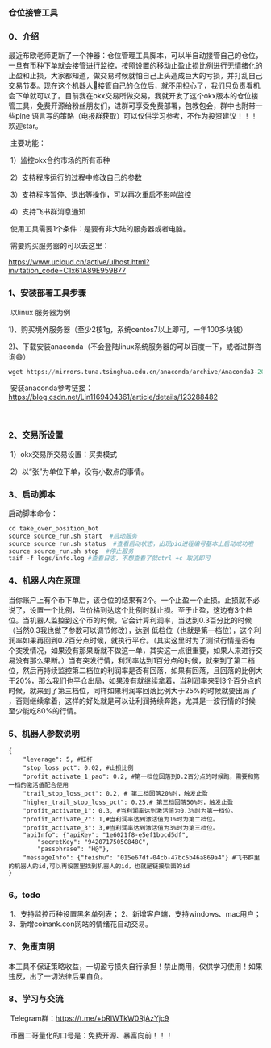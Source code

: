 ### 						仓位接管工具

### 0、介绍

​	最近布欧老师更新了一个神器：仓位管理工具脚本，可以半自动接管自己的仓位，一旦有币种下单就会接管进行监控，按照设置的移动止盈止损比例进行无情绪化的止盈和止损，大家都知道，做交易时候就怕自己上头造成巨大的亏损，并打乱自己交易节奏。现在这个机器人🤖️接管自己的仓位后，就不用担心了，我们只负责看机会下单就可以了。目前我在okx交易所做交易，我就开发了这个okx版本的仓位接管工具，免费开源给粉丝朋友们，进群可享受免费部署，包教包会，群中也附带一些pine 语言写的策略（电报群获取）可以仅供学习参考，不作为投资建议！！！欢迎star。

​	主要功能：

​	1）监控okx合约市场的所有币种

​    2）支持程序运行的过程中修改自己的参数

​    3）支持程序暂停、退出等操作，可以再次重启不影响监控

​	4）支持飞书群消息通知

​	使用工具需要1个条件：是要有非大陆的服务器或者电脑。

​	需要购买服务器的可以去这里：

https://www.ucloud.cn/active/ulhost.html?invitation_code=C1x61A89E959B77

### 1、安装部署工具步骤

​	以linux 服务器为例

​		1)、购买境外服务器（至少2核1g，系统centos7以上即可，一年100多块钱）

​		2)、下载安装anaconda（不会登陆linux系统服务器的可以百度一下，或者进群咨询😄）

```python
wget https://mirrors.tuna.tsinghua.edu.cn/anaconda/archive/Anaconda3-2021.05-Linux-x86_64.sh
```

​		安装anaconda参考链接：https://blog.csdn.net/Lin1169404361/article/details/123288482

​		

### 2、交易所设置

​	1）okx交易所交易设置：买卖模式

​	2）以“张”为单位下单，没有小数点的事情。

### 3、启动脚本

启动脚本命令：

```python
cd take_over_position_bot 
source source_run.sh start  #启动服务
source source_run.sh status  #查看启动状态，出现pid进程编号基本上启动成功啦
source source_run.sh stop  #停止服务
taif -f logs/info.log #查看日志，不想查看了就ctrl +c 取消即可
```

### 4、机器人内在原理

​		当你账户上有个币下单后，该仓位的结果有2个。一个止盈一个止损。止损就不必说了，设置一个比例，当价格到达这个比例时就止损。至于止盈，这边有3个档位。当机器人监控到这个币的时候，它会计算利润率，当达到0.3百分比的时候（当然0.3我也做了参数可以调节修改），达到 低档位（也就是第一档位），这个利润率如果再回到0.2百分点时候，就执行平仓。（其实这里时为了测试行情是否有个突发情况，如果没有那果断就不做这一单，其实这一点很重要，如果人来进行交易没有那么果断。）当有突发行情，利润率达到1百分点的时候，就来到了第二档位，然后再持续监控第二档位的利润率是否有回落，如果有回落，且回落的比例大于20%，那么我们也平仓出局，如果没有就继续拿着，当利润率来到3个百分点的时候，就来到了第三档位，同样如果利润率回落比例大于25%的时候就要出局了 ，否则继续拿着，这样的好处就是可以让利润持续奔跑，尤其是一波行情的时候 至少能吃80%的行情。

### 5、机器人参数说明

```josn
{
    "leverage": 5, #杠杆
    "stop_loss_pct": 0.02, #止损比例
    "profit_activate_1_pao": 0.2, #第一档位回落到0.2百分点的时候跑，需要和第一档的激活值配合使用
    "trail_stop_loss_pct": 0.2, # 第二档回落20%时，触发止盈
    "higher_trail_stop_loss_pct": 0.25,# 第三档回落50%时，触发止盈
    "profit_activate_1": 0.3, #当利润率达到激活值为0.3%时为第一档位。
    "profit_activate_2": 1,#当利润率达到激活值为1%时为第二档位。
    "profit_activate_3": 3,#当利润率达到激活值为3%时为第三档位。
    "apiInfo": {"apiKey": "1e6021f8-e5ef1bbcd5df",
        "secretKey": "9420717505C848C",
        "passphrase": "H@"},
    "messageInfo": {"feishu": "015e67df-04cb-47bc5b46a869a4"} #飞书群里的机器人的id,可以再设置里找到机器人的id，也就是链接后面的id
}
```
### 6。todo

​	1、支持监控币种设置黑名单列表；
​	2、新增客户端，支持windows、mac用户；
​	3、新增coinank.con网站的情绪花自动交易。



### 7、免责声明

​		本工具不保证策略收益，一切盈亏损失自行承担！禁止商用，仅供学习使用！如果违反，出了一切法律后果自负。

### 8、学习与交流

​	Telegram群：https://t.me/+bRIWTkW0RjAzYjc9

​	币圈二哥量化的口号是：免费开源、暴富向前！！！	



